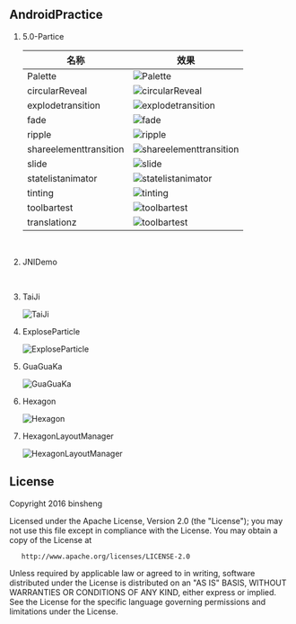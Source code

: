 ## AndroidPractice
1. 5.0-Partice

   | 名称                     | 效果                                       |
   | ---------------------- | ---------------------------------------- |
   | Palette                | ![Palette](./5.0-Practice/Palette/screenshot.gif) |
   | circularReveal         | ![circularReveal](./5.0-Practice/circularReveal/screenshot.gif) |
   | explodetransition      | ![explodetransition](./5.0-Practice/explodetransition/screenshot.gif) |
   | fade                   | ![fade](./5.0-Practice/fade/screenshot.gif) |
   | ripple                 | ![ripple](./5.0-Practice/ripple/screenshot.gif) |
   | shareelementtransition | ![shareelementtransition](./5.0-Practice/shareelementtransition/screenshot.gif) |
   | slide                  | ![slide](./5.0-Practice/slide/screenshot.gif) |
   | statelistanimator      | ![statelistanimator](./5.0-Practice/statelistanimator/screenshot.gif) |
   | tinting                | ![tinting](./5.0-Practice/tinting/screenshot.gif) |
   | toolbartest            | ![toolbartest](./5.0-Practice/toolbartest/screenshot.gif) |
   | translationz           | ![toolbartest](./5.0-Practice/translationz/screenshot.gif) |

   ​

2. JNIDemo

   ​

3. TaiJi

   ![TaiJi](TaiJi/screenshot.gif)

4. ExploseParticle

   ![ExploseParticle](ExploseParticle/screenshot.gif)

5. GuaGuaKa

   ![GuaGuaKa](GuaGuaKa/screenshot.gif)

6. Hexagon

   ![Hexagon](Hexagon/screenshot.gif)

7. HexagonLayoutManager

   ![HexagonLayoutManager](HexagonLayoutManager/screenshot.gif)

License
-------

Copyright 2016 binsheng

   Licensed under the Apache License, Version 2.0 (the "License");
   you may not use this file except in compliance with the License.
   You may obtain a copy of the License at

       http://www.apache.org/licenses/LICENSE-2.0

   Unless required by applicable law or agreed to in writing, software
   distributed under the License is distributed on an "AS IS" BASIS,
   WITHOUT WARRANTIES OR CONDITIONS OF ANY KIND, either express or implied.
   See the License for the specific language governing permissions and
   limitations under the License.
   ​

